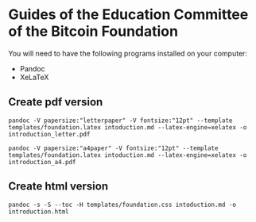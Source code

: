 # Guides of the Education Committee of the Bitcoin Foundation 

You will need to have the following programs installed on your computer:

- Pandoc
- XeLaTeX

## Create pdf version

	pandoc -V papersize:"letterpaper" -V fontsize:"12pt" --template templates/foundation.latex intoduction.md --latex-engine=xelatex -o introduction_letter.pdf

	pandoc -V papersize:"a4paper" -V fontsize:"12pt" --template templates/foundation.latex intoduction.md --latex-engine=xelatex -o introduction_a4.pdf


## Create html version

	pandoc -s -S --toc -H templates/foundation.css intoduction.md -o introduction.html
